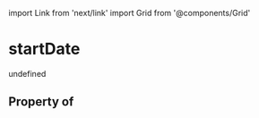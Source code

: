 import Link from 'next/link'
import Grid from '@components/Grid'

# startDate

undefined

## Property of



